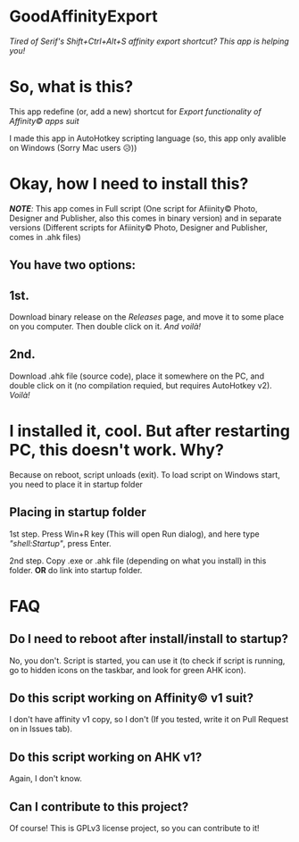 # GoodAffinityExport
*Tired of Serif's Shift+Ctrl+Alt+S affinity export shortcut? This app is helping you!*

# So, what is this?

This app redefine (or, add a new) shortcut for *Export functionality of Affinity© apps suit*

I made this app in AutoHotkey scripting language (so, this app only avalible on Windows (Sorry Mac users 😥))

# Okay, how I need to install this?

*__NOTE__:* This app comes in Full script (One script for Afiinity© Photo, Designer and Publisher, also this comes in binary version) and in separate versions (Different scripts for Afiinity© Photo, Designer and Publisher, comes in .ahk files)

## You have two options:

## 1st.
Download binary release on the *Releases* page, and move it to some place on you computer. Then double click on it. *And voilà!*

## 2nd.
Download .ahk file (source code), place it somewhere on the PC, and double click on it (no compilation requied, but requires AutoHotkey v2). *Voilà!*

# I installed it, cool. But after restarting PC, this doesn't work. Why?

Because on reboot, script unloads (exit). To load script on Windows start, you need to place it in startup folder

## Placing in startup folder

1st step. Press Win+R key (This will open Run dialog), and here type *"shell:Startup"*, press Enter.

2nd step. Copy .exe or .ahk file (depending on what you install) in this folder. __OR__ do link into startup folder.

# FAQ

## Do I need to reboot after install/install to startup?

No, you don't. Script is started, you can use it (to check if script is running, go to hidden icons on the taskbar, and look for green AHK icon).

## Do this script working on Affinity© v1 suit?

I don't have affinity v1 copy, so I don't (If you tested, write it on Pull Request on in Issues tab).

## Do this script working on AHK v1?

Again, I don't know.

## Can I contribute to this project?

Of course! This is GPLv3 license project, so you can contribute to it!
